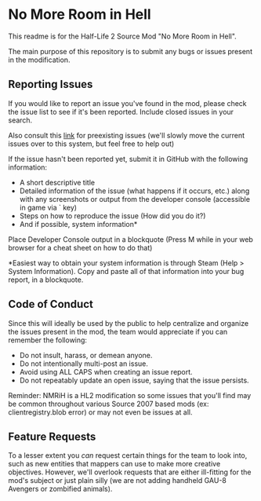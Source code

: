 **No More Room in Hell**
===========

This readme is for the Half-Life 2 Source Mod "No More Room in Hell".

The main purpose of this repository is to submit any bugs or issues present in the modification.

**Reporting Issues**
--------------

If you would like to report an issue you've found in the mod, please check the issue list to see if it's been reported. Include closed issues in your search.

Also consult this [link](http://www.nomoreroominhell.com/forums/index.php?showforum=57) for preexisting issues (we'll slowly move the current issues over to this system, but feel free to help out)

If the issue hasn't been reported yet, submit it in GitHub with the following information:

* A short descriptive title
* Detailed information of the issue (what happens if it occurs, etc.) along with any screenshots or output from the developer console (accessible in game via ` key)
* Steps on how to reproduce the issue (How did you do it?)
* And if possible, system information*

Place Developer Console output in a blockquote (Press M while in your web browser for a cheat sheet on how to do that)

*Easiest way to obtain your system information is through Steam (Help > System Information). Copy and paste all of that information into your bug report, in a blockquote.

**Code of Conduct**
--------------

Since this will ideally be used by the public to help centralize and organize the issues present in the mod, the team would appreciate if you can remember the following:

* Do not insult, harass, or demean anyone.
* Do not intentionally multi-post an issue.
* Avoid using ALL CAPS when creating an issue report.
* Do not repeatably update an open issue, saying that the issue persists.

Reminder: NMRiH is a HL2 modification so some issues that you'll find may be common throughout various Source 2007 based mods (ex: clientregistry.blob error) or may not even be issues at all.

**Feature Requests**
--------------

To a lesser extent you *can* request certain things for the team to look into, such as new entities that mappers can use to make more creative objectives. However, we'll overlook requests that are either ill-fitting for the mod's subject or just plain silly (we are not adding handheld GAU-8 Avengers or zombified animals).
